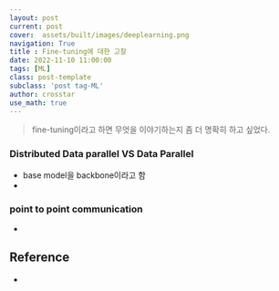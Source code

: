 ```yaml
---
layout: post
current: post
cover:  assets/built/images/deeplearning.png
navigation: True
title : Fine-tuning에 대한 고찰
date: 2022-11-10 11:00:00
tags: [ML]
class: post-template
subclass: 'post tag-ML'
author: crosstar
use_math: true
---
```



> fine-tuning이라고 하면 무엇을 이야기하는지 좀 더 명확히 하고 싶었다. 

### Distributed Data parallel VS Data Parallel
- base model을 backbone이라고 함
- 


### point to point communication
- 

## Reference
- 